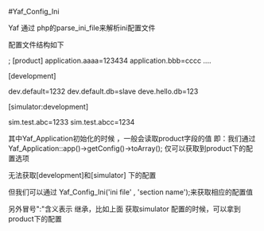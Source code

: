 #Yaf_Config_Ini

Yaf 通过 php的parse_ini_file来解析ini配置文件

配置文件结构如下

;
[product]
application.aaaa=123434
application.bbb=cccc
....

[development]

dev.default=1232
dev.default.db=slave
deve.hello.db=123

[simulator:development]

sim.test.abc=1233
sim.test.abcc=1234

其中Yaf_Application初始化的时候 ，一般会读取product字段的值
即：我们通过Yaf_Application::app()->getConfig()->toArray(); 仅可以获取到product下的配置选项

无法获取[development]和[simulator] 下的配置

但我们可以通过 Yaf_Config_Ini('ini file' , 'section name');来获取相应的配置值

另外冒号":"含义表示 继承，比如上面 获取simulator 配置的时候，可以拿到product下的配置
